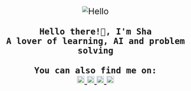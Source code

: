 <p align="center" style="font-size: 23px;">
  <img src="https://raw.githubusercontent.com/rahuldkjain/github-profile-readme-generator/master/src/images/icons/Hello/Hi.gif" alt="Hello" />
  <br>
  <br>
  <samp><b>Hello there!👾, I'm Sha</b></samp>
  <br>
  <samp><b>A lover of learning, AI and problem solving</b></samp>
  <br>
  <br>
  <samp><b>You can also find me on:</b></samp>
  <br>
  <a href="https://linkedin.com/in/sharonmaygua" target="_blank">
    <img src="https://raw.githubusercontent.com/rahuldkjain/github-profile-readme-generator/master/src/images/icons/Social/linked-in-alt.svg" alt="LinkedIn" width="20" height="20" />
  </a>
  <a href="https://kaggle.com/sharonmayguaai" target="_blank">
    <img src="https://raw.githubusercontent.com/rahuldkjain/github-profile-readme-generator/master/src/images/icons/Social/kaggle.svg" alt="Kaggle" width="20" height="20" />
  </a>
  <a href="https://instagram.com/shasara_mm" target="_blank">
    <img src="https://raw.githubusercontent.com/rahuldkjain/github-profile-readme-generator/master/src/images/icons/Social/instagram.svg" alt="Instagram" width="20" height="20" />
  </a>
  <a href="https://medium.com/@sharon.maygua.mendiola" target="_blank">
    <img src="https://raw.githubusercontent.com/rahuldkjain/github-profile-readme-generator/master/src/images/icons/Social/medium.svg" alt="Medium" width="20" height="20" />
  </a>
</p>


<!--
**sharonmaygua/sharonmaygua** is a ✨ _special_ ✨ repository because its `README.md` (this file) appears on your GitHub profile.

Here are some ideas to get you started:

- 🔭 I’m currently working on ...
- 🌱 I’m currently learning ...
- 👯 I’m looking to collaborate on ...
- 🤔 I’m looking for help with ...
- 💬 Ask me about ...
- 📫 How to reach me: ...
- 😄 Pronouns: ...
- ⚡ Fun fact: ...
-->
